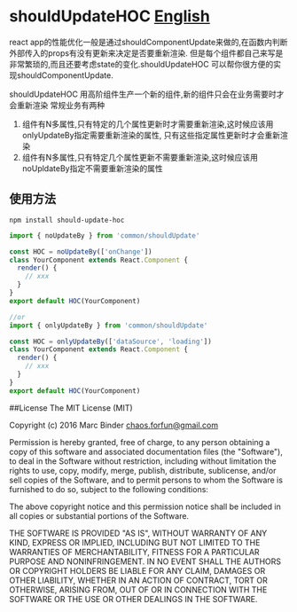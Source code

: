 # shouldUpdateHOC [English](README.md)

react app的性能优化一般是通过shouldComponentUpdate来做的,在函数内判断外部传入的props有没有更新来决定是否要重新渲染.
但是每个组件都自己来写是非常繁琐的,而且还要考虑state的变化.shouldUpdateHOC 可以帮你很方便的实现shouldComponentUpdate.

shouldUpdateHOC 用高阶组件生产一个新的组件,新的组件只会在业务需要时才会重新渲染
常规业务有两种
1. 组件有N多属性,只有特定的几个属性更新时才需要重新渲染,这时候应该用onlyUpdateBy指定需要重新渲染的属性,
  只有这些指定属性更新时才会重新渲染
2. 组件有N多属性,只有特定几个属性更新不需要重新渲染,这时候应该用noUpldateBy指定不需要重新渲染的属性

## 使用方法

    npm install should-update-hoc

  ```js
  import { noUpdateBy } from 'common/shouldUpdate'

  const HOC = noUpdateBy(['onChange'])
  class YourComponent extends React.Component {
    render() {
      // xxx
    }
  }
  export default HOC(YourComponent)

  //or
  import { onlyUpdateBy } from 'common/shouldUpdate'

  const HOC = onlyUpdateBy(['dataSource', 'loading'])
  class YourComponent extends React.Component {
    render() {
      // xxx
    }
  }
  export default HOC(YourComponent)
  ```

##License
The MIT License (MIT)

Copyright (c) 2016 Marc Binder chaos.forfun@gmail.com

Permission is hereby granted, free of charge, to any person obtaining a copy of this software and associated documentation files (the "Software"), to deal in the Software without restriction, including without limitation the rights to use, copy, modify, merge, publish, distribute, sublicense, and/or sell copies of the Software, and to permit persons to whom the Software is furnished to do so, subject to the following conditions:

The above copyright notice and this permission notice shall be included in all copies or substantial portions of the Software.

THE SOFTWARE IS PROVIDED "AS IS", WITHOUT WARRANTY OF ANY KIND, EXPRESS OR IMPLIED, INCLUDING BUT NOT LIMITED TO THE WARRANTIES OF MERCHANTABILITY, FITNESS FOR A PARTICULAR PURPOSE AND NONINFRINGEMENT. IN NO EVENT SHALL THE AUTHORS OR COPYRIGHT HOLDERS BE LIABLE FOR ANY CLAIM, DAMAGES OR OTHER LIABILITY, WHETHER IN AN ACTION OF CONTRACT, TORT OR OTHERWISE, ARISING FROM, OUT OF OR IN CONNECTION WITH THE SOFTWARE OR THE USE OR OTHER DEALINGS IN THE SOFTWARE.
